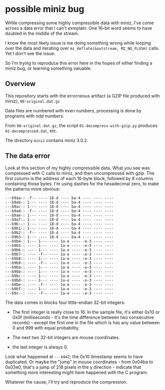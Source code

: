# possible miniz bug

WHile compressing some highly compressible data with miniz, I've come across a data error that I can't exmplain: One 16-bit word seems to have doubled in the middle of the stream.

I know the most likely issue is me doing something wrong while looping over the data and iterating over `mz_deflate(&outstream, MZ_NO_FLUSH)` calls. Yet I don't see the issue.

So I'm trying to reproduce this error here in the hopes of either finding a miniz bug, or learning something valuable.

## Overview

This repository starts with the errorneous artifact (a GZIP file produced with miniz), `00-original.dat.gz`

Data files are numbered with even numbers, processing is done by programs with odd numbers.

From `00-original.dat.gz`, the script `01-decompress-with-gzip.py` produces `02-decompressed.dat`, etc.

The directory `miniz` contains miniz 3.0.2.

## The data error

Look at this section of my highly compressible data. What you see was compressed with C calls to miniz, and then uncompressed with gzip. The first column is the address of each 16-byte block, followed by 8 columns containing those bytes. I'm using dashes for the hexadecimal zero, to make the patterns more obvious:

    ---b9aa-: -f-- ---- 18-d ---- ba-4 ---- ---- ----
    ---b9ab-: 1--- ---- 18-d ---- ba-4 ---- ---- ----
    ---b9ac-: 1--- ---- 18-d ---- ba-4 ---- ---- ----
    ---b9ad-: -f-- ---- 18-d ---- ba-4 ---- ---- ----
    ---b9ae-: 1--- ---- 18-d ---- ba-4 ---- ---- ----
    ---b9af-: 1--- ---- 18-d ---- ba-4 ---- ---- ----
    ---b9b--: 1--- ---- 18-d ---- ba-4 ---- ---- ----
    ---b9b1-: 1--- ---- 18-d ---- ba-4 ---- ---- ----
    ---b9b2-: -f-- ---- 18-d ---- ba-4 ---- ---- ----
    ---b9b3-: 1--- ---- 18-d ---- ba-4 ---- ---- ----
    ---b9b4-: 1--- 1--- ---- 1a-e ---- -e-3 ---- ----
    ---b9b5-: ---- 1--- ---- 1a-e ---- -e-3 ---- ----
    ---b9b6-: ---- 1--- ---- 1a-e ---- -e-3 ---- ----
    ---b9b7-: ---- -f-- ---- 1a-e ---- -e-3 ---- ----
    ---b9b8-: ---- 1--- ---- 1a-e ---- -e-3 ---- ----
    ---b9b9-: ---- -f-- ---- 1a-e ---- -e-3 ---- ----
    ---b9ba-: ---- 1--- ---- 1a-e ---- -e-3 ---- ----
    ---b9bb-: ---- 1--- ---- 1a-e ---- -e-3 ---- ----
    ---b9bc-: ---- 1--- ---- 1a-e ---- -e-3 ---- ----
    ---b9bd-: ---- 1--- ---- 1a-e ---- -e-3 ---- ----
    ---b9be-: ---- -f-- ---- 1a-e ---- -e-3 ---- ----
    ---b9bf-: ---- 1--- ---- 1a-e ---- -e-3 ---- ----
    ---b9c--: ---- -f-- ---- 1a-e ---- -e-3 ---- ----

The data comes in blocks four little-endian 32-bit integers:

- The first integer is really close to 16. In the sample file, it's either 0x10 or 0x0f (milliseconds - it's the time difference between two consecutive records) - except the first one in the file which is has any value between 0 and 999 with equal probability.

- The next two 32-bit integers are mouse coordinates.

- the last integer is always 0.

Look what happened at `---b942`; the 0x10 timestamp seems to have duplicated. Or maybe the "jump" in mouse coordinates - from 0x04ba to 0x03e0, that's a jump of 218 pixels in the y direction - indicate that something more interesting might have happened with the C program.

Whatever the cause, I'll try and reproduce the compression.
